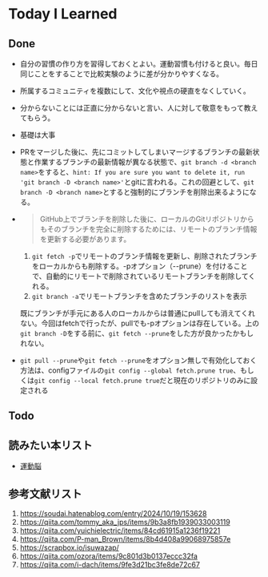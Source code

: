 # Today I Learned

## Done
- 自分の習慣の作り方を習得しておくとよい。運動習慣も付けると良い。毎日同じことをすることで比較実験のように差が分かりやすくなる。
- 所属するコミュニティを複数にして、文化や視点の硬直をなくしていく。
- 分からないことには正直に分からないと言い、人に対して敬意をもって教えてもらう。
- 基礎は大事
- PRをマージした後に、先にコミットしてしまいマージするブランチの最新状態と作業するブランチの最新情報が異なる状態で、`git branch -d <branch name>`をすると、`hint: If you are sure you want to delete it, run 'git branch -D <branch name>'`とgitに言われる。これの回避として、`git branch -D <branch name>`とすると強制的にブランチを削除出来るようになる。
- > GitHub上でブランチを削除した後に、ローカルのGitリポジトリからもそのブランチを完全に削除するためには、リモートのブランチ情報を更新する必要があります。
  1. `git fetch -p`でリモートのブランチ情報を更新し、削除されたブランチをローカルからも削除する。-pオプション（--prune）を付けることで、自動的にリモートで削除されているリモートブランチを削除してくれる。
  2. `git branch -a`でリモートブランチを含めたブランチのリストを表示
   
   既にブランチが手元にある人のローカルからは普通にpullしても消えてくれない。今回はfetchで行ったが、pullでも-pオプションは存在している。上の`git branch -D`をする前に、`git fetch --prune`をした方が良かったかもしれない。

- `git pull --prune`や`git fetch --prune`をオプション無しで有効化しておく方法は、configファイルの`git config --global fetch.prune true`、もしくは`git config --local fetch.prune true`だと現在のリポジトリのみに設定される

## Todo

## 読みたい本リスト
- [運動脳](https://www.amazon.co.jp/%E9%81%8B%E5%8B%95%E8%84%B3-%E3%82%A2%E3%83%B3%E3%83%87%E3%82%B7%E3%83%A5%E3%83%BB%E3%83%8F%E3%83%B3%E3%82%BB%E3%83%B3-ebook/dp/B0BB1N1YMB/?_encoding=UTF8&ref_=aufs_ap_sc_dsk)

## 参考文献リスト
1. https://soudai.hatenablog.com/entry/2024/10/19/153628
2. https://qiita.com/tommy_aka_jps/items/9b3a8fb1939033003119
3. https://qiita.com/yuichielectric/items/84cd61915a1236f19221
4. https://qiita.com/P-man_Brown/items/8b4d408a99068975857e
5. https://scrapbox.io/isuwazap/
6. https://qiita.com/ozora/items/9c801d3b0137eccc32fa
7. https://qiita.com/i-dach/items/9fe3d21bc3fe8de72c67